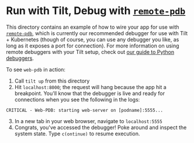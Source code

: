 # Run with Tilt, Debug with [`remote-pdb`](https://github.com/romanvm/python-web-pdb)

This directory contains an example of how to wire your app for use with [`remote-pdb`](https://github.com/romanvm/python-web-pdb), which is currently our recommended debugger for use with Tilt + Kubernetes (though of course, you can use any debugger you like, as long as it exposes a port for connection). For more information on using remote debuggers with your Tilt setup, check out [our guide to Python debuggers](https://docs.tilt.dev/debuggers_python.html).

To see `web-pdb` in action:

1. Call `tilt up` from this directory
2. Hit `localhost:8000`; the request will hang because the app hit a breakpoint. You'll know that the debugger is live and ready for connections when you see the following in the logs:
  ```
  CRITICAL - Web-PDB: starting web-server on [podname]:5555...
  ```
3. In a new tab in your web browser, navigate to `localhost:5555`
4. Congrats, you've accessed the debugger! Poke around and inspect the system state. Type `c(ontinue)` to resume execution.
